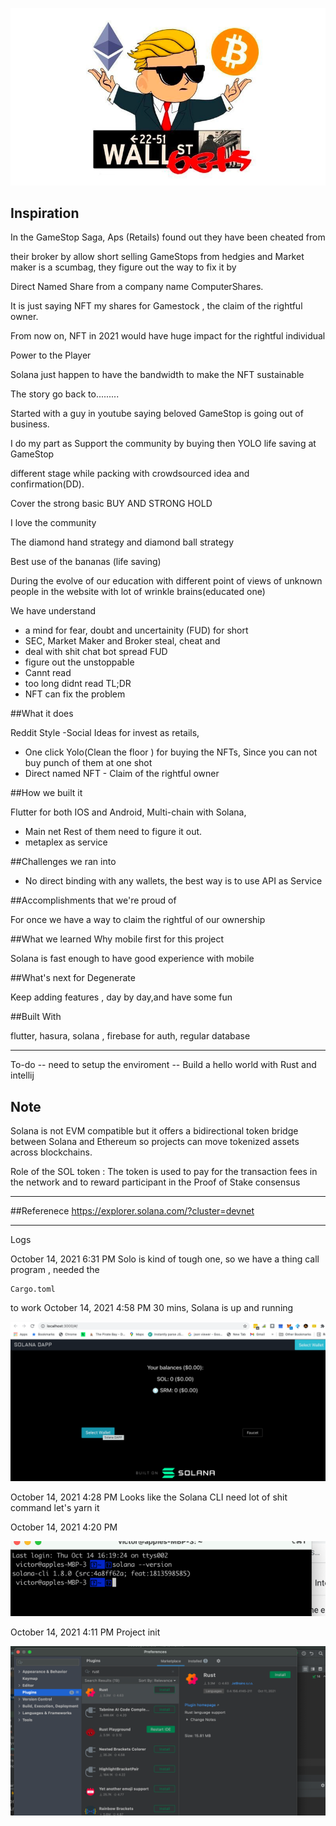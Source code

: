 ![lets's go](github_image/wsb_logo.png)

## Inspiration

In the GameStop Saga, Aps (Retails) found out they have been cheated from

their broker by allow short selling GameStops from hedgies and Market maker is a scumbag, they figure out the way to fix it by 

Direct Named Share from a company name ComputerShares.

It is just saying NFT my shares for Gamestock , the claim of the rightful owner.

From now on, NFT in 2021 would have huge impact for the rightful individual

Power to the Player

Solana just happen to have the bandwidth to make the NFT sustainable

The story go back to.........

Started with a guy in youtube saying beloved GameStop is going out of business.


I do my part as Support the community by buying then YOLO life saving at GameStop

different stage while packing with crowdsourced idea and confirmation(DD).

Cover the strong basic BUY AND STRONG HOLD

I love the community

The diamond hand strategy and diamond ball strategy

Best use of the bananas (life saving)

During the evolve of our education with different point of views of unknown people in the website with lot of wrinkle brains(educated one)

We have understand

- a mind for fear, doubt and uncertainity (FUD) for short
- SEC, Market Maker and Broker steal, cheat and 
- deal with shit chat bot spread FUD
- figure out the unstoppable
- Cannt read
- too long didnt read TL;DR
- NFT can fix the problem


##What it does

Reddit Style -Social Ideas for invest as retails, 


- One click Yolo(Clean the floor ) for buying the NFTs,
  Since you can not buy punch of them at one shot
- Direct named NFT - Claim of the rightful owner 


##How we built it

Flutter for both IOS and Android, Multi-chain with Solana, 

- Main net Rest of them need to figure it out.
- metaplex as service


##Challenges we ran into

- No direct binding with any wallets, the best way is to use API as Service

##Accomplishments that we're proud of

For once we have a way to claim the rightful of our ownership

##What we learned
Why mobile first for this project

Solana is fast enough to have good experience with mobile

##What's next for Degenerate

Keep adding features , day by day,and  have some fun

##Built With

flutter, hasura, solana , firebase for auth, regular database

----
To-do
-- need to setup the enviroment
-- Build a hello world  with Rust and intellij

## Note
Solana is not EVM compatible but it offers a 
bidirectional token bridge between Solana and 
Ethereum so projects can move tokenized assets across blockchains.

Role of the SOL token : The token is used to pay for the transaction fees 
in the network and to reward participant in the Proof of Stake consensus


----
##Referenece
https://explorer.solana.com/?cluster=devnet


----
Logs

October 14, 2021 6:31 PM
Solo is kind of tough one, 
so we have a thing call program , needed the
```
Cargo.toml 
```
to work 
October 14, 2021 4:58 PM
30 mins, Solana is up and running

![30 mins](github_image/solana_up_and_running.png)


October 14, 2021 4:28 PM
Looks like the Solana CLI need lot of shit command
let's yarn it

October 14, 2021 4:20 PM

![Take 9 mins to get solana  CLI works!!](github_image/solana_works.png)

October 14, 2021 4:11 PM
Project init

![Beloved Intellij support Rust](github_image/intellijrust.png)




